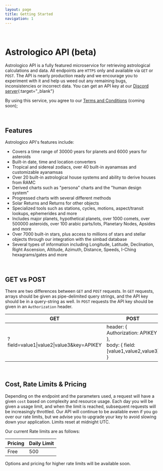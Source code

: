 ```yaml
---
layout: page
title: Getting Started
navigation: 1
---
```


<style>
	.inner a {
		color: royalblue;
		font-weight: bold;
	}
	.inner code {
		font-size: 100%;
	}
	.navigation li {
		padding: 0.3vh;
	}
	.sidebar {
		min-width: 300px;
	}
	.sidebar .sidebar-main {
	    height: calc(100% - 50px);
	    overflow-y: auto;
	}
	@media (max-width: 745px) {
		.sidebar .sidebar-main {
		    height: calc(100% - 320px);
		}
	}
</style>

<br>

# Astrologico API (beta)

Astrologico API is a fully featured microservice for retrieving astrological calculations and data. All endpoints are `HTTPS` only and available via `GET` or `POST`. The API is nearly production ready and we encourage you to experiment with it and help us weed out any remaining bugs, inconsistencies or incorrect data. You can get an API key at our [Discord server](https://discord.gg/jtaCURK){:target="_blank"}

By using this service, you agree to our [Terms and Conditions](#) (coming soon);

<br>

## Features

Astrologico API's features include:

* Covers a time range of 30000 years for planets and 6000 years for asteroids
* Built-in date, time and location converters
* Tropical and sidereal zodiacs, over 40 built-in ayanamsas and customizable ayanamsas
* Over 20 built-in astrological house systems and ability to derive houses from RAMC
* Derived charts such as "persona" charts and the "human design system"
* Progressed charts with several different methods
* Solar Returns and Returns for other objects
* Specialized tools such as stations, cycles, motions, aspect/transit lookups, ephemerides and more
* Includes major planets, hypothetical planets, over 1000 comets, over 500000 asteroids, over 100 arabic parts/lots, Planetary Nodes, Apsides and more
* Over 7000 built-in stars, plus access to millions of stars and stellar objects through our integration with the simbad database
* Several types of information including Longitude, Latitude, Declination, Right Ascension, Altitude, Azimuth, Distance, Speeds, I-Ching hexagrams/gates and more

<br>
  
## GET vs POST

There are two differences between `GET` and `POST` requests. In `GET` requests, arrays should be given as pipe-delimited query strings, and the API key should be in a query-string as well. In `POST` requests the API key should be given in an `Authorization` header.

| GET  | POST |
| --- | --- |
| ?field=value1\|value2\|value3&key=APIKEY  | header: { Authorization: APIKEY },<br>body: { field: [value1,value2,value3] } |

<br>

## Cost, Rate Limits & Pricing

Depending on the endpoint and the parameters used, a request will have a given `cost` based on complexity and resource usage. Each day you will be given a usage limit, and when the limit is reached, subsequent requests will be increasingly throttled. Our API will continue to be available even if you go over our rate limits, but we advise you to upgrade your key to avoid slowing down your application. Limits reset at midnight UTC.

Our current Rate limits are as follows:

| Pricing | Daily Limit |
| --- | --- |
| Free | 500 |

Options and pricing for higher rate limits will be available soon.

<br><br><br>
